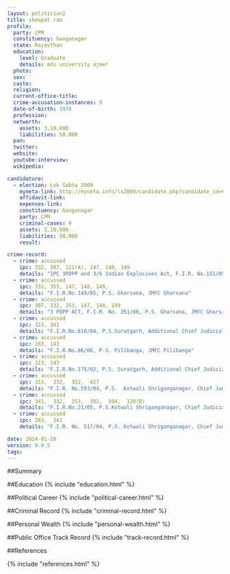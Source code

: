 ```yaml
---
layout: politician2
title: sheopat ram
profile: 
  party: CPM
  constituency: Ganganagar
  state: Rajasthan
  education: 
    level: Graduate
    details: mds university ajmer
  photo: 
  sex: 
  caste: 
  religion: 
  current-office-title: 
  crime-accusation-instances: 9
  date-of-birth: 1978
  profession: 
  networth: 
    assets: 3,10,000
    liabilities: 50,000
  pan: 
  twitter: 
  website: 
  youtube-interview: 
  wikipedia: 

candidature: 
  - election: Lok Sabha 2009
    myneta-link: http://myneta.info/ls2009/candidate.php?candidate_id=6136
    affidavit-link: 
    expenses-link: 
    constituency: Ganganagar 
    party: CPM
    criminal-cases: 9
    assets: 3,10,000
    liabilities: 50,000
    result:  

crime-record: 
  - crime: accussed
    ipc: 332, 307, 121(A), 147, 148, 149
    details: "IPC 3PDPP and 3/6 Indian Explosives Act, F.I.R. No.151/05, P.S. Gharsana, JMFC Gharsana" 
  - crime: accussed
    ipc: 332, 353, 147, 148, 149,
    details: "F.I.R.No.149/05, P.S. Gharsana, JMFC Gharsana" 
  - crime: accussed
    ipc: 307, 332, 353, 147, 148, 149
    details: "3 PDPP ACT, F.I.R. No. 251/06, P.S. Gharsana, JMFC Gharsana" 
  - crime: accussed
    ipc: 323, 341
    details: "F.I.R.No.610/04, P.S.Suratgarh, Additional Chief Judicial Magistrate" 
  - crime: accussed
    ipc: 283, 143
    details: "F.I.R.No.86/06, P.S. Pilibanga, JMFC Pilibanga" 
  - crime: accussed
    ipc: 323, 143
    details: "F.I.R.No.175/02, P.S. Suratgarh, Additional Chief Judicial Magistrate Suratgarh" 
  - crime: accussed
    ipc: 353,  332,  352,  427
    details: "F.I.R. No.593/04, P.S.  Kotwali Shriganganagar, Chief Judicial Magistrate, Shriganganagar" 
  - crime: accussed
    ipc: 341,  332,  353,  382,  504,  120(B)
    details: "F.I.R.No.21/05, P.S.Kotwali Shriganganagar, Chief Judicial Magistrate Shriganganagar" 
  - crime: accussed
    ipc: 283,  143
    details: "F.I.R. No. 517/04, P.S. Kotwali Shriganganagar, Chief Judicial Magistrate Shriganganagar" 

date: 2014-01-28
version: 0.0.5
tags: 
---
```

##Summary


##Education
{% include "education.html" %}


##Political Career
{% include "political-career.html" %}


##Criminal Record
{% include "criminal-record.html" %}


##Personal Wealth
{% include "personal-wealth.html" %}


##Public Office Track Record
{% include "track-record.html" %}


##References


{% include "references.html" %}